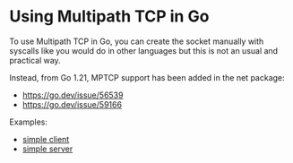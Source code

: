 # Using Multipath TCP in Go

To use Multipath TCP in Go, you can create the socket manually with syscalls
like you would do in other languages but this is not an usual and practical way.

Instead, from Go 1.21, MPTCP support has been added in the net package:

- https://go.dev/issue/56539
- https://go.dev/issue/59166

Examples:

- [simple client](mptcp-client.go)
- [simple server](mptcp-server.go)
